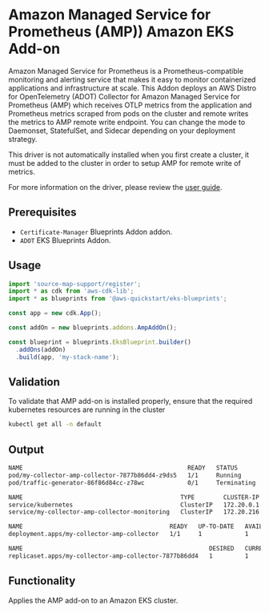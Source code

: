 # Amazon Managed Service for Prometheus (AMP)) Amazon EKS Add-on

Amazon Managed Service for Prometheus is a Prometheus-compatible monitoring and alerting service that makes it easy to monitor containerized applications and infrastructure at scale. This Addon deploys an AWS Distro for OpenTelemetry (ADOT) Collector for Amazon Managed Service for Prometheus (AMP) which receives OTLP metrics from the application and Prometheus metrics scraped from pods on the cluster and remote writes the metrics to AMP remote write endpoint. You can change the mode to Daemonset, StatefulSet, and Sidecar depending on your deployment strategy.

This driver is not automatically installed when you first create a cluster, it must be added to the cluster in order to setup AMP for remote write of metrics.

For more information on the driver, please review the [user guide](https://docs.aws.amazon.com/eks/latest/userguide/opentelemetry.html).

## Prerequisites
- `Certificate-Manager` Blueprints Addon addon.
- `ADOT` EKS Blueprints Addon.

## Usage

```typescript
import 'source-map-support/register';
import * as cdk from 'aws-cdk-lib';
import * as blueprints from '@aws-quickstart/eks-blueprints';

const app = new cdk.App();

const addOn = new blueprints.addons.AmpAddOn();

const blueprint = blueprints.EksBlueprint.builder()
  .addOns(addOn)
  .build(app, 'my-stack-name');
```

## Validation

To validate that AMP add-on is installed properly, ensure that the required kubernetes resources are running in the cluster

```bash
kubectl get all -n default
```

## Output
```bash
NAME                                              READY   STATUS        RESTARTS   AGE
pod/my-collector-amp-collector-7877b86dd4-z9ds5   1/1     Running       0          31m
pod/traffic-generator-86f86d84cc-z78wc            0/1     Terminating   0          27m

NAME                                            TYPE        CLUSTER-IP       EXTERNAL-IP   PORT(S)    AGE
service/kubernetes                              ClusterIP   172.20.0.1       <none>        443/TCP    4h35m
service/my-collector-amp-collector-monitoring   ClusterIP   172.20.216.242   <none>        8888/TCP   31m

NAME                                         READY   UP-TO-DATE   AVAILABLE   AGE
deployment.apps/my-collector-amp-collector   1/1     1            1           31m

NAME                                                    DESIRED   CURRENT   READY   AGE
replicaset.apps/my-collector-amp-collector-7877b86dd4   1         1         1       31m
```
 

## Functionality

Applies the AMP add-on to an Amazon EKS cluster. 